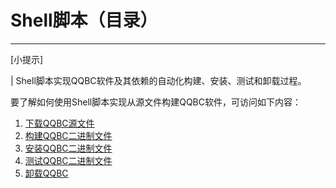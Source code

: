 # Shell脚本（目录）
---

[小提示]

| Shell脚本实现QQBC软件及其依赖的自动化构建、安装、测试和卸载过程。

要了解如何使用Shell脚本实现从源文件构建QQBC软件，可访问如下内容：

1. [下载QQBC源文件](01_download-qqbc-source.md)
2. [构建QQBC二进制文件](02_build-qqbc-binaries.md)
3. [安装QQBC二进制文件](03_install-qqbc-binaries.md)
4. [测试QQBC二进制文件](04_test-qqbc-binaries.md)
5. [卸载QQBC](05_uninstall-qqbc.md)


